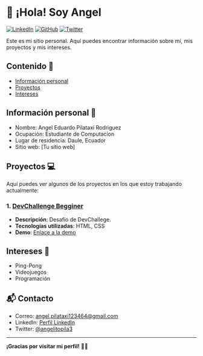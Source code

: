 # 👋 ¡Hola! Soy Angel
[![LinkedIn](https://img.shields.io/badge/LinkedIn-0077B5?style=flat&logo=linkedin&logoColor=white)](https://www.linkedin.com/in/tu-perfil/)
[![GitHub](https://img.shields.io/badge/GitHub-000000?style=flat&logo=github&logoColor=white)](https://github.com/tu-usuario)
[![Twitter](https://img.shields.io/badge/Twitter-1DA1F2?style=flat&logo=twitter&logoColor=white)](https://twitter.com/tu-usuario)

Este es mi sitio personal. Aquí puedes encontrar información sobre mí, mis
proyectos y mis intereses.
## Contenido 📄
  * [Información personal](#información-personal)  
  * [Proyectos](#proyectos)
  * [Intereses](#intereses)
## Información personal 👤
  * Nombre: Angel Eduardo Pilataxi Rodriguez
  * Ocupación: Estudiante de Computacion
  * Lugar de residencia: Daule, Ecuador
  * Sitio web: [Tu sitio web]
## Proyectos 💻
Aquí puedes ver algunos de los proyectos en los que estoy trabajando actualmente:

  ### 1. [DevChallenge Begginer](https://github.com/AngelPila/DevChallengeWebPage01.git)
  - **Descripción**: Desafío de DevChallege.
  - **Tecnologías utilizadas**: HTML, CSS
  - **Demo**: [Enlace a la demo](https://angelpila.github.io/DevChallengeWebPage01/)


## Intereses 🏓
  * Ping-Pong
  * Videojuegos
  * Programación
## 📬 Contacto

  - Correo: [angel.pilataxi123464@gmail.com](mailto:angel.pilataxi123464@gmail.com)
  - LinkedIn: [Perfil LinkedIn](https://www.linkedin.com/in/tu-perfil/)
  - Twitter: [@angelitopila3](https://twitter.com/angelitopila3)

---

**¡Gracias por visitar mi perfil!** 🚀✨



